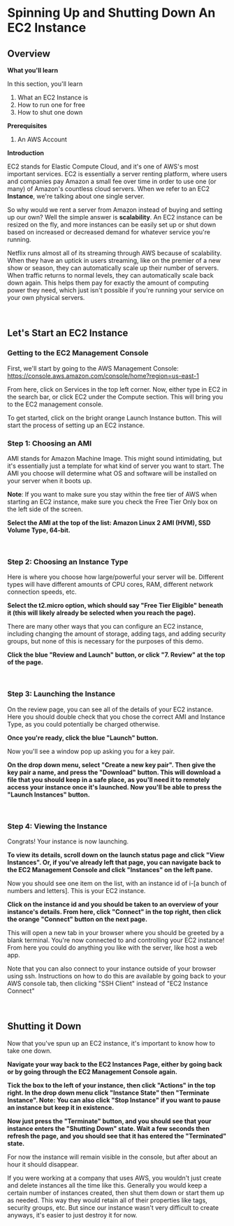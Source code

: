 # Spinning Up and Shutting Down An EC2 Instance

## Overview
**What you'll learn**

In this section, you'll learn
 1. What an EC2 Instance is
 2. How to run one for free
 3. How to shut one down

**Prerequisites**

 1. An AWS Account

**Introduction**

EC2 stands for Elastic Compute Cloud, and it's one of AWS's most important services. EC2 is essentially a server renting platform, where users and companies pay Amazon a small fee over time in order to use one (or many) of Amazon's countless cloud servers. When we refer to an EC2 **Instance**, we're talking about one single server.

So why would we rent a server from Amazon instead of buying and setting up our own? Well the simple answer is **scalability**. An EC2 instance can be resized on the fly, and more instances can be easily set up or shut down based on increased or decreased demand for whatever service you're running.

Netflix runs almost all of its streaming through AWS because of scalability. When they have an uptick in users streaming, like on the premier of a new show or season, they can automatically scale up their number of servers. When traffic returns to normal levels, they can automatically scale back down again. This helps them pay for exactly the amount of computing power they need, which just isn't possible if you're running your service on your own physical servers.

&nbsp;  

## Let's Start an EC2 Instance

### Getting to the EC2 Management Console
First, we'll start by going to the AWS Management Console: https://console.aws.amazon.com/console/home?region=us-east-1

From here, click on Services in the top left corner. Now, either type in EC2 in the search bar, or click EC2 under the Compute section. This will bring you to the EC2 management console.

To get started, click on the bright orange Launch Instance button. This will start the process of setting up an EC2 instance.

### Step 1: Choosing an AMI
AMI stands for Amazon Machine Image. This might sound intimidating, but it's essentially just a template for what kind of server you want to start. The AMI you choose will determine what OS and software will be installed on your server when it boots up.

**Note**: If you want to make sure you stay within the free tier of AWS when starting an EC2 instance, make sure you check the Free Tier Only box on the left side of the screen.

**Select the AMI at the top of the list: Amazon Linux 2 AMI (HVM), SSD Volume Type, 64-bit.**

&nbsp;  

### Step 2: Choosing an Instance Type
Here is where you choose how large/powerful your server will be. Different types will have different amounts of CPU cores, RAM, different network connection speeds, etc.

**Select the t2.micro option, which should say "Free Tier Eligible" beneath it (this will likely already be selected when you reach the page).**

There are many other ways that you can configure an EC2 instance, including changing the amount of storage, adding tags, and adding security groups, but none of this is necessary for the purposes of this demo.

**Click the blue "Review and Launch" button, or click "7. Review" at the top of the page.**

&nbsp;  

### Step 3: Launching the Instance
On the review page, you can see all of the details of your EC2 instance. Here you should double check that you chose the correct AMI and Instance Type, as you could potentially be charged otherwise.

**Once you're ready, click the blue "Launch" button.**

Now you'll see a window pop up asking you for a key pair.

**On the drop down menu, select "Create a new key pair". Then give the key pair a name, and press the "Download" button. This will download a file that you should keep in a safe place, as you'll need it to remotely access your instance once it's launched. Now you'll be able to press the "Launch Instances" button.**

&nbsp;  

### Step 4: Viewing the Instance
Congrats! Your instance is now launching.

**To view its details, scroll down on the launch status page and click "View Instances". Or, if you've already left that page, you can navigate back to the EC2 Management Console and click "Instances" on the left pane.**

Now you should see one item on the list, with an instance id of i-[a bunch of numbers and letters]. This is your EC2 instance.

**Click on the instance id and you should be taken to an overview of your instance's details. From here, click "Connect" in the top right, then click the orange "Connect" button on the next page.**

This will open a new tab in your browser where you should be greeted by a blank terminal. You're now connected to and controlling your EC2 instance! From here you could do anything you like with the server, like host a web app.

Note that you can also connect to your instance outside of your browser using ssh. Instructions on how to do this are available by going back to your AWS console tab, then clicking "SSH Client" instead of "EC2 Instance Connect"

&nbsp;  

## Shutting it Down
Now that you've spun up an EC2 instance, it's important to know how to take one down.

**Navigate your way back to the EC2 Instances Page, either by going back or by going through the EC2 Management Console again.**

**Tick the box to the left of your instance, then click "Actions" in the top right. In the drop down menu click "Instance State" then "Terminate Instance". Note: You can also click "Stop Instance" if you want to pause an instance but keep it in existence.**

**Now just press the "Terminate" button, and you should see that your instance enters the "Shutting Down" state. Wait a few seconds then refresh the page, and you should see that it has entered the "Terminated" state.**

For now the instance will remain visible in the console, but after about an hour it should disappear.

If you were working at a company that uses AWS, you wouldn't just create and delete instances all the time like this. Generally you would keep a certain number of instances created, then shut them down or start them up as needed. This way they would retain all of their properties like tags, security groups, etc. But since our instance wasn't very difficult to create anyways, it's easier to just destroy it for now.
